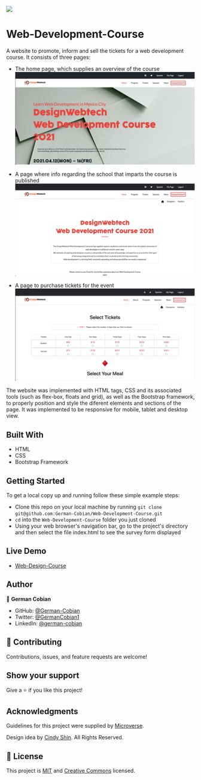 ![](https://img.shields.io/badge/Microverse-blueviolet)

# Web-Development-Course

A website to promote, inform and sell the tickets for a web development course. It consists of three pages: 

* The home page, which supplies an overview of the course
![Home page](/assets/images/Home-page.png?raw=true "Home page")

* A page where info regarding the school that imparts the course is published
![About page](/assets/images/About-page.png?raw=true "About page")

* A page to purchase tickets for the event
![Tickets page](/assets/images/Tickets-page.png?raw=true "Tickets page")

The website was implemented with HTML tags, CSS and its associated tools (such as flex-box, floats and grid), as well as the Bootstrap framework, to properly position and style the diferent elements and sections of the page. It was implemented to be responsive for mobile, tablet and desktop view.


## Built With

* HTML
* CSS
* Bootstrap Framework


## Getting Started

To get a local copy up and running follow these simple example steps:

* Clone this repo on your local machine by running `git clone git@github.com:German-Cobian/Web-Development-Course.git`
* `cd` into the `Web-Development-Course` folder you just cloned
* Using your web browser's navigation bar, go to the project's directory and then select the file index.html to see the survey form displayed


## Live Demo

* [Web-Design-Course](https://german-cobian.github.io/Web-Development-Course/)


## Author

👤 **German Cobian**

* GitHub: [@German-Cobian](https://github.com/German-Cobian)
* Twitter: [@GermanCobian1](https://twitter.com/GermanCobian1)
* LinkedIn: [@german-cobian](https://www.linkedin.com/in/german-cobian)


## 🤝 Contributing

Contributions, issues, and feature requests are welcome!


## Show your support

Give a ⭐️ if you like this project!


## Acknowledgments

Guidelines for this project were supplied by [Microverse](https://github.com/microverseinc/curriculum-html-css/blob/main/capstone/html_capstone.md).

Design idea by [Cindy Shin](https://www.behance.net/gallery/29845175/CC-Global-Summit-2015). All Rights Reserved.


## 📝 License

This project is [MIT](https://github.com/German-Cobian/Web-Development-Course/blob/main/LICENSE) and [Creative Commons](https://creativecommons.org/licenses/by-nc/4.0/legalcode) licensed.
